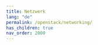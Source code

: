 ```yaml
---
title: Netzwerk
lang: "de"
permalink: /openstack/networking/
has_children: true
nav_order: 2000
---
```

